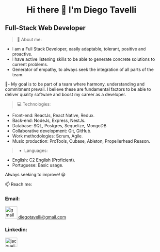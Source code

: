 <h1 align="center" >
Hi there 👋 
I'm Diego Tavelli
</h1>
<h2>
 Full-Stack Web Developer 
</h2>


>💬 About me:


- I am a Full Stack Developer, easily adaptable, tolerant, positive and proactive.
- I have active listening skills to be able to generate concrete solutions to current problems.
- Generator of empathy, to always seek the integration of all parts of the team.

🚀- My goal is to be part of a team where harmony, understanding and commitment prevail. I believe these are fundamental factors to be able to deliver quality software and boost my career as a developer.

>💻 Technologies:
- Front-end: ReactJs, React Native, Redux.
- Back-end: NodeJs, Express, NestJs.
- Database: SQL, Postgres, Sequelize, MongoDB
- Collaborative development: Git, GitHub.
- Work methodologies: Scrum, Agile.
- Music production: ProTools, Cubase, Ableton, Propellerhead Reason.

>* Languages:
- English: C2 English (Proficient).
- Portuguese: Basic usage.


Always seeking to improve! 😀

📫 Reach me:
<h3>Email: </h3>
<a href="mailto:diegotavelli@gmail.com" target="_blank" ><img src="https://cdn-icons-png.flaticon.com/512/732/732200.png" alt="gmail" width="40" height="40"/> diegotavelli@gmail.com
</a>

<h3>Linkedin:</h3>
<a href="https://www.linkedin.com/in/diegotavelli/" target="_blank"><img align="center" src="https://raw.githubusercontent.com/rahuldkjain/github-profile-readme-generator/master/src/images/icons/Social/linked-in-alt.svg" alt="jacqueline leone" height="30" width="40" /></a>



